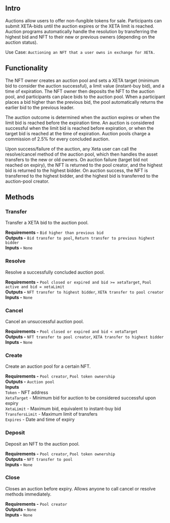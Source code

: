 ## Intro
Auctions allow users to offer non-fungible tokens for sale. Participants can submit XETA-bids until the auction expires or the XETA limit is reached. Auction programs automatically handle the resolution by transferring the highest bid and NFT to their new or previous owners (depending on the auction status).

Use Case: `Auctioning an NFT that a user owns in exchange for XETA.`

## Functionality
The NFT owner creates an auction pool and sets a XETA target (minimum bid to consider the auction successful), a limit value (instant-buy bid), and a time of expiration. The NFT owner then deposits the NFT to the auction pool, and participants can place bids to the auction pool. When a participant places a bid higher than the previous bid, the pool automatically returns the earlier bid to the previous leader.

The auction outcome is determined when the auction expires or when the limit bid is reached before the expiration time. An auction is considered successful when the limit bid is reached before expiration, or when the target bid is reached at the time of expiration. Auction pools charge a commission of 2.5% for every concluded auction.

Upon success/failure of the auction, any Xeta user can call the resolve/cancel method of the auction pool, which then handles the asset transfers to the new or old owners. On auction failure (target bid not reached on expiry), the NFT is returned to the pool creator, and the highest bid is returned to the highest bidder. On auction success, the NFT is transferred to the highest bidder, and the highest bid is transferred to the auction-pool creator.

## Methods

### Transfer
Transfer a XETA bid to the auction pool.

**Requirements -** `Bid higher than previous bid`  
**Outputs -** `Bid transfer to pool`, `Return transfer to previous highest bidder`  
**Inputs -** `None`  

### Resolve
Resolve a successfully concluded auction pool.

**Requirements -** `Pool closed or expired and bid >= xetaTarget`, `Pool active and bid = xetaLimit`  
**Outputs -** `NFT transfer to highest bidder`, `XETA transfer to pool creator`  
**Inputs -** `None`  

### Cancel
Cancel an unsuccessful auction pool.

**Requirements -** `Pool closed or expired and bid < xetaTarget`  
**Outputs -** `NFT transfer to pool creator`, `XETA transfer to highest bidder`  
**Inputs -** `None`  

### Create
Create an auction pool for a certain NFT.

**Requirements -** `Pool creator`, `Pool token ownership`  
**Outputs -** `Auction pool`  
**Inputs**  
`Token` - NFT address  
`XetaTarget` - Minimum bid for auction to be considered successful upon expiry  
`XetaLimit` - Maximum bid, equivalent to instant-buy bid  
`TransfersLimit` - Maximum limit of transfers  
`Expires` - Date and time of expiry  

### Deposit
Deposit an NFT to the auction pool.

**Requirements -** `Pool creator`, `Pool token ownership`  
**Outputs -** `NFT transfer to pool`  
**Inputs -** `None`  

### Close
Closes an auction before expiry. Allows anyone to call cancel or resolve methods immediately.

**Requirements -** `Pool creator`  
**Outputs -** `None`  
**Inputs -** `None`  